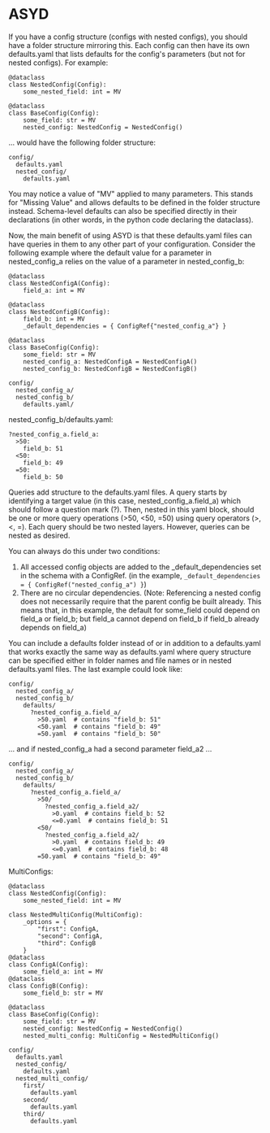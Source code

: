 # ASYD

If you have a config structure (configs with nested configs), you should have a
folder structure mirroring this. Each config can then have its own defaults.yaml
that lists defaults for the config's parameters (but not for nested configs).
For example:

```
@dataclass
class NestedConfig(Config):
    some_nested_field: int = MV

@dataclass
class BaseConfig(Config):
    some_field: str = MV
    nested_config: NestedConfig = NestedConfig()
```
... would have the following folder structure:
```
config/
  defaults.yaml
  nested_config/
    defaults.yaml
```

You may notice a value of "MV" applied to many parameters. This stands for
"Missing Value" and allows defaults to be defined in the folder structure
instead. Schema-level defaults can also be specified directly in their declarations
(in other words, in the python code declaring the dataclass).

Now, the main benefit of using ASYD is that these defaults.yaml files can have
queries in them to any other part of your configuration. Consider the following
example where the default value for a parameter in nested_config_a relies on the
value of a parameter in nested_config_b:

```
@dataclass
class NestedConfigA(Config):
    field_a: int = MV

@dataclass
class NestedConfigB(Config):
    field_b: int = MV
    _default_dependencies = { ConfigRef{"nested_config_a"} }

@dataclass
class BaseConfig(Config):
    some_field: str = MV
    nested_config_a: NestedConfigA = NestedConfigA()
    nested_config_b: NestedConfigB = NestedConfigB()
```
```
config/
  nested_config_a/
  nested_config_b/
    defaults.yaml/
```
nested_config_b/defaults.yaml:
```
?nested_config_a.field_a:
  >50:
    field_b: 51
  <50:
    field_b: 49
  =50:
    field_b: 50
```

Queries add structure to the defaults.yaml files. A query starts by identifying
a target value (in this case, nested_config_a.field_a) which should follow a
question mark (?). Then, nested in this yaml block, should be one or more query
operations (>50, <50, =50) using query operators (>, <, =). Each query should
be two nested layers. However, queries can be nested as desired.

You can always do this under two conditions:
  1. All accessed config objects are added to the _default_dependencies set in
     the schema with a ConfigRef. (in the example, ```_default_dependencies =
     { ConfigRef("nested_config_a") }```)
  2. There are no circular dependencies. (Note: Referencing a nested config does
     not necessarily require that the parent config be built already. This means
     that, in this example, the default for some_field could depend on field_a
     or field_b; but field_a cannot depend on field_b if field_b already depends
     on field_a)

You can include a defaults folder instead of or in addition to a defaults.yaml
that works exactly the same way as defaults.yaml where query structure can be
specified either in folder names and file names or in nested defaults.yaml files.
The last example could look like:
```
config/
  nested_config_a/
  nested_config_b/
    defaults/
      ?nested_config_a.field_a/
        >50.yaml  # contains "field_b: 51"
        <50.yaml  # contains "field_b: 49"
        =50.yaml  # contains "field_b: 50"
```
... and if nested_config_a had a second parameter field_a2 ...
```
config/
  nested_config_a/
  nested_config_b/
    defaults/
      ?nested_config_a.field_a/
        >50/
          ?nested_config_a.field_a2/
            >0.yaml  # contains field_b: 52
            <=0.yaml  # contains field_b: 51
        <50/
          ?nested_config_a.field_a2/
            >0.yaml  # contains field_b: 49
            <=0.yaml  # contains field_b: 48
        =50.yaml  # contains "field_b: 49"
```


MultiConfigs:

```
@dataclass
class NestedConfig(Config):
    some_nested_field: int = MV

class NestedMultiConfig(MultiConfig):
    _options = {
        "first": ConfigA,
        "second": ConfigA,
        "third": ConfigB
    }
@dataclass
class ConfigA(Config):
    some_field_a: int = MV
@dataclass
class ConfigB(Config):
    some_field_b: str = MV

@dataclass
class BaseConfig(Config):
    some_field: str = MV
    nested_config: NestedConfig = NestedConfig()
    nested_multi_config: MultiConfig = NestedMultiConfig()
```
```
config/
  defaults.yaml
  nested_config/
    defaults.yaml
  nested_multi_config/
    first/
      defaults.yaml
    second/
      defaults.yaml
    third/
      defaults.yaml
```
